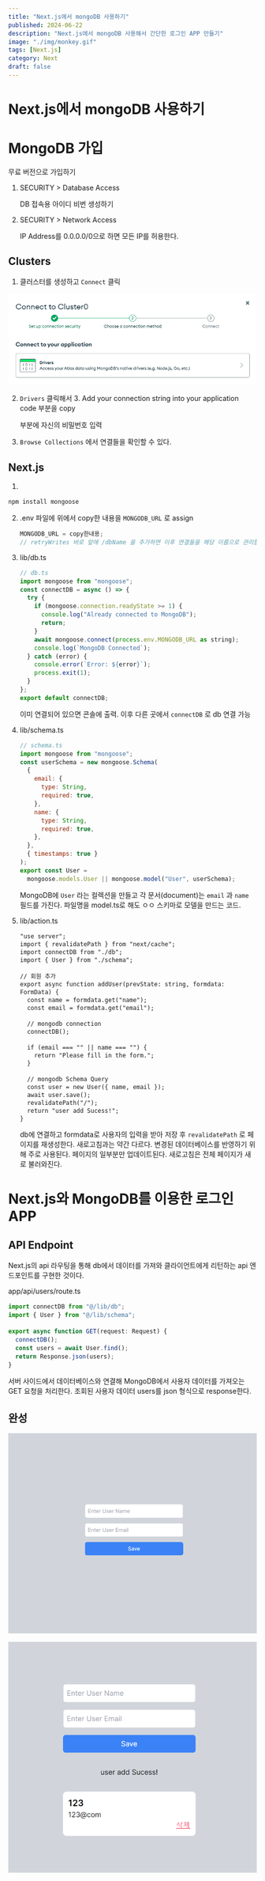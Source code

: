 ```yaml
---
title: "Next.js에서 mongoDB 사용하기"
published: 2024-06-22
description: "Next.js에서 mongoDB 사용해서 간단한 로그인 APP 만들기"
image: "./img/monkey.gif"
tags: [Next.js]
category: Next
draft: false
---
```


# Next.js에서 mongoDB 사용하기

# MongoDB 가입

무료 버전으로 가입하기

1. SECURITY > Database Access

   DB 접속용 아이디 비번 생성하기

2. SECURITY > Network Access

   IP Address를 0.0.0.0/0으로 하면 모든 IP를 허용한다.

## Clusters

1. 클러스터를 생성하고 `Connect` 클릭

![1](./img/nextjs_mongodb_1.png "1")

2. `Drivers` 클릭해서 3. Add your connection string into your application code 부분을 copy

   <password> 부분에 자신의 비밀번호 입력

3. `Browse Collections` 에서 연결들을 확인할 수 있다.

## Next.js

1.

```jsx
npm install mongoose
```

2. .env 파일에 위에서 copy한 내용을 `MONGODB_URL` 로 assign

   ```jsx
   MONGODB_URL = copy한내용;
   // retryWrites 바로 앞에 /dbName 을 추가하면 이후 연결들을 해당 이름으로 관리함
   ```

3. lib/db.ts

   ```jsx
   // db.ts
   import mongoose from "mongoose";
   const connectDB = async () => {
     try {
       if (mongoose.connection.readyState >= 1) {
         console.log("Already connected to MongoDB");
         return;
       }
       await mongoose.connect(process.env.MONGODB_URL as string);
       console.log(`MongoDB Connected`);
     } catch (error) {
       console.error(`Error: ${error}`);
       process.exit(1);
     }
   };
   export default connectDB;
   ```

   이미 연결되어 있으면 콘솔에 출력. 이후 다른 곳에서 `connectDB` 로 db 연결 가능

4. lib/schema.ts

   ```jsx
   // schema.ts
   import mongoose from "mongoose";
   const userSchema = new mongoose.Schema(
     {
       email: {
         type: String,
         required: true,
       },
       name: {
         type: String,
         required: true,
       },
     },
     { timestamps: true }
   );
   export const User =
     mongoose.models.User || mongoose.model("User", userSchema);
   ```

   MongoDB에 `User` 라는 컬렉션을 만들고 각 문서(document)는 `email` 과 `name` 필드를 가진다. 파일명을 model.ts로 해도 ㅇㅇ 스키마로 모델을 만드는 코드.

5. lib/action.ts

   ```tsx
   "use server";
   import { revalidatePath } from "next/cache";
   import connectDB from "./db";
   import { User } from "./schema";

   // 회원 추가
   export async function addUser(prevState: string, formdata: FormData) {
     const name = formdata.get("name");
     const email = formdata.get("email");

     // mongodb connection
     connectDB();

     if (email === "" || name === "") {
       return "Please fill in the form.";
     }

     // mongodb Schema Query
     const user = new User({ name, email });
     await user.save();
     revalidatePath("/");
     return "user add Sucess!";
   }
   ```

   db에 연결하고 formdata로 사용자의 입력을 받아 저장 후 `revalidatePath` 로 페이지를 재생성한다. 새로고침과는 약간 다르다. 변경된 데이터베이스를 반영하기 위해 주로 사용된다. 페이지의 일부분만 업데이트된다. 새로고침은 전체 페이지가 새로 불러와진다.

# Next.js와 MongoDB를 이용한 로그인 APP

## API Endpoint

Next.js의 api 라우팅을 통해 db에서 데이터를 가져와 클라이언트에게 리턴하는 api 엔드포인트를 구현한 것이다.

app/api/users/route.ts

```jsx
import connectDB from "@/lib/db";
import { User } from "@/lib/schema";

export async function GET(request: Request) {
  connectDB();
  const users = await User.find();
  return Response.json(users);
}
```

서버 사이드에서 데이터베이스와 연결해 MongoDB에서 사용자 데이터를 가져오는 GET 요청을 처리한다. 조회된 사용자 데이터 users를 json 형식으로 response한다.

## 완성

![2](./img/nextjs_mongodb_2.png "2")

![3](./img/nextjs_mongodb_3.png "3")
